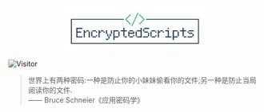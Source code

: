 <p align="center"><img align="center" width="280" src="./.github/logo.svg"/></p>

![Visitor](https://visitor-badge.glitch.me/badge?page_id=i-nay.EncryptedScripts&left_text=Hello%20Visitors)
> 世界上有两种密码:一种是防止你的小妹妹偷看你的文件;另一种是防止当局阅读你的文件.</br>—— Bruce Schneier《应用密码学》
